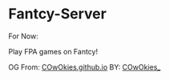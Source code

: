 # Fantcy-Server

For Now:

Play FPA games on Fantcy!

OG From: [COwOkies.github.io](https://github.com/COwOkies/COwOkies.github.io)
BY: [COwOkies_](https://github.com/COwOkies)
